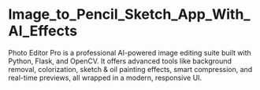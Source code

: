 # Image_to_Pencil_Sketch_App_With_AI_Effects
Photo Editor Pro is a professional AI-powered image editing suite built with Python, Flask, and OpenCV. It offers advanced tools like background removal, colorization, sketch &amp; oil painting effects, smart compression, and real-time previews, all wrapped in a modern, responsive UI.

